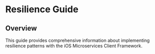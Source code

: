 # Resilience Guide

## Overview

This guide provides comprehensive information about implementing resilience patterns with the iOS Microservices Client Framework.
